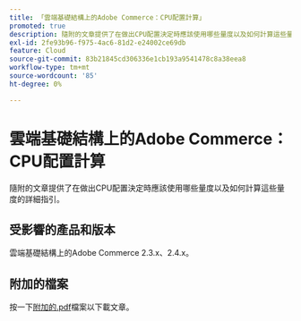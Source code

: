 ```yaml
---
title: 「雲端基礎結構上的Adobe Commerce：CPU配置計算」
promoted: true
description: 隨附的文章提供了在做出CPU配置決定時應該使用哪些量度以及如何計算這些量度的詳細指引。
exl-id: 2fe93b96-f975-4ac6-81d2-e24002ce69db
feature: Cloud
source-git-commit: 83b21845cd306336e1cb193a9541478c8a38eea8
workflow-type: tm+mt
source-wordcount: '85'
ht-degree: 0%

---
```


# 雲端基礎結構上的Adobe Commerce：CPU配置計算

隨附的文章提供了在做出CPU配置決定時應該使用哪些量度以及如何計算這些量度的詳細指引。

## 受影響的產品和版本

雲端基礎結構上的Adobe Commerce 2.3.x、2.4.x。

## 附加的檔案

按一下[附加的.pdf](assets/CPU_Allocation.pdf)檔案以下載文章。
